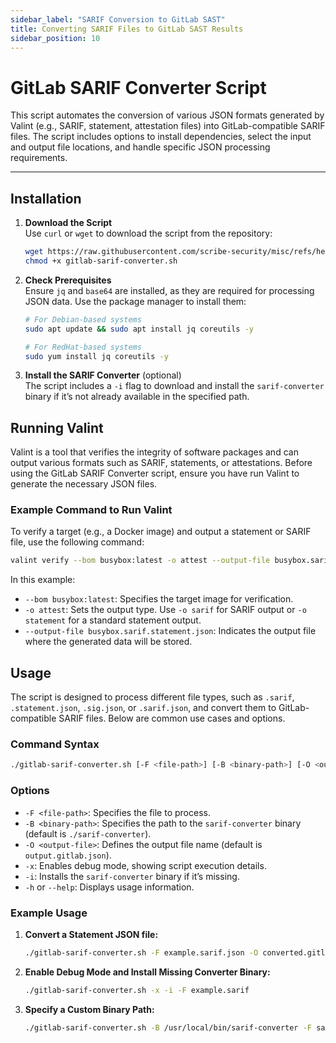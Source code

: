 ```yaml
---
sidebar_label: "SARIF Conversion to GitLab SAST"
title: Converting SARIF Files to GitLab SAST Results
sidebar_position: 10
---
```


# GitLab SARIF Converter Script

This script automates the conversion of various JSON formats generated by Valint (e.g., SARIF, statement, attestation files) into GitLab-compatible SARIF files. The script includes options to install dependencies, select the input and output file locations, and handle specific JSON processing requirements.

---

## Installation

1. **Download the Script**  
   Use `curl` or `wget` to download the script from the repository:

   ```bash
   wget https://raw.githubusercontent.com/scribe-security/misc/refs/heads/master/gitlab-sarif-converter.sh
   chmod +x gitlab-sarif-converter.sh
   ```

2. **Check Prerequisites**  
   Ensure `jq` and `base64` are installed, as they are required for processing JSON data. Use the package manager to install them:

   ```bash
   # For Debian-based systems
   sudo apt update && sudo apt install jq coreutils -y

   # For RedHat-based systems
   sudo yum install jq coreutils -y
   ```

3. **Install the SARIF Converter** (optional)  
   The script includes a `-i` flag to download and install the `sarif-converter` binary if it’s not already available in the specified path.


## Running Valint

Valint is a tool that verifies the integrity of software packages and can output various formats such as SARIF, statements, or attestations. Before using the GitLab SARIF Converter script, ensure you have run Valint to generate the necessary JSON files.

### Example Command to Run Valint

To verify a target (e.g., a Docker image) and output a statement or SARIF file, use the following command:

```bash
valint verify --bom busybox:latest -o attest --output-file busybox.sarif.statement.json
```

In this example:
- `--bom busybox:latest`: Specifies the target image for verification.
- `-o attest`: Sets the output type. Use `-o sarif` for SARIF output or `-o statement` for a standard statement output.
- `--output-file busybox.sarif.statement.json`: Indicates the output file where the generated data will be stored.

## Usage

The script is designed to process different file types, such as `.sarif`, `.statement.json`, `.sig.json`, or `.sarif.json`, and convert them to GitLab-compatible SARIF files. Below are common use cases and options.

### Command Syntax

```bash
./gitlab-sarif-converter.sh [-F <file-path>] [-B <binary-path>] [-O <output-file>] [-x] [-i] [-h]
```

### Options

- `-F <file-path>`: Specifies the file to process.
- `-B <binary-path>`: Specifies the path to the `sarif-converter` binary (default is `./sarif-converter`).
- `-O <output-file>`: Defines the output file name (default is `output.gitlab.json`).
- `-x`: Enables debug mode, showing script execution details.
- `-i`: Installs the `sarif-converter` binary if it’s missing.
- `-h` or `--help`: Displays usage information.

### Example Usage

1. **Convert a Statement JSON file:**

   ```bash
   ./gitlab-sarif-converter.sh -F example.sarif.json -O converted.gitlab.json
   ```

2. **Enable Debug Mode and Install Missing Converter Binary:**

   ```bash
   ./gitlab-sarif-converter.sh -x -i -F example.sarif
   ```

3. **Specify a Custom Binary Path:**

   ```bash
   ./gitlab-sarif-converter.sh -B /usr/local/bin/sarif-converter -F sample.sig.json
   ```